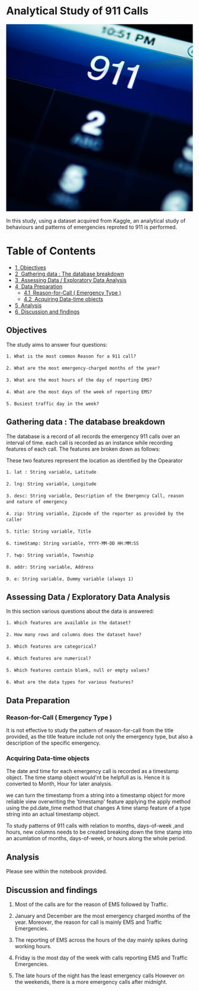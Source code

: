 # Analytical Study of 911 Calls

![alt text](a.jpg "911")

In this study, using a dataset acquired from Kaggle, an analytical study of behaviours and patterns of emergencies reproted to 911 is performed.



<h1>Table of Contents<span class="tocSkip"></span></h1>
<div class="toc"><ul class="toc-item"><li><span><a href="#Objectives" data-toc-modified-id="Objectives-1"><span class="toc-item-num">1&nbsp;&nbsp;</span>Objectives</a></span></li><li><span><a href="#Gathering-data-:-The-database-breakdown" data-toc-modified-id="Gathering-data-:-The-database-breakdown-2"><span class="toc-item-num">2&nbsp;&nbsp;</span>Gathering data : The database breakdown</a></span></li><li><span><a href="#Assessing-Data-/-Exploratory-Data-Analysis" data-toc-modified-id="Assessing-Data-/-Exploratory-Data-Analysis-3"><span class="toc-item-num">3&nbsp;&nbsp;</span>Assessing Data / Exploratory Data Analysis</a></span></li><li><span><a href="#Data-Preparation" data-toc-modified-id="Data-Preparation-4"><span class="toc-item-num">4&nbsp;&nbsp;</span>Data Preparation</a></span><ul class="toc-item"><li><span><a href="#Reason-for-Call-(-Emergency-Type-)" data-toc-modified-id="Reason-for-Call-(-Emergency-Type-)-4.1"><span class="toc-item-num">4.1&nbsp;&nbsp;</span>Reason-for-Call ( Emergency Type )</a></span></li><li><span><a href="#Acquiring-Data-time-objects" data-toc-modified-id="Acquiring-Data-time-objects-4.2"><span class="toc-item-num">4.2&nbsp;&nbsp;</span>Acquiring Data-time objects</a></span></li></ul></li><li><span><a href="#Analysis" data-toc-modified-id="Analysis-5"><span class="toc-item-num">5&nbsp;&nbsp;</span>Analysis</a></span></li><li><span><a href="#Discussion-and-findings" data-toc-modified-id="Discussion-and-findings-6"><span class="toc-item-num">6&nbsp;&nbsp;</span>Discussion and findings</a></span></li></ul></div>




## Objectives

The study aims to answer four questions:

    1. What is the most common Reason for a 911 call?
    
    2. What are the most emergency-charged months of the year?
    
    3. What are the most hours of the day of reporting EMS?
    
    4. What are the most days of the week of reporting EMS?
    
    5. Busiest traffic day in the week?
    
    

## Gathering data : The database breakdown

The database is a record of all records the emergency 911 calls over an interval of time. each call is recorded as an instance while recording features of each call. The features are broken down as follows:

These two features represent the location as identified by the Opearator

    1. lat : String variable, Latitude

    2. lng: String variable, Longitude

    3. desc: String variable, Description of the Emergency Call, reason and nature of emergency

    4. zip: String variable, Zipcode of the reporter as provided by the caller

    5. title: String variable, Title

    6. timeStamp: String variable, YYYY-MM-DD HH:MM:SS

    7. twp: String variable, Township

    8. addr: String variable, Address

    9. e: String variable, Dummy variable (always 1)

## Assessing Data / Exploratory Data Analysis

In this section various questions about the data is answered:

    1. Which features are available in the dataset?

    2. How many rows and columns does the dataset have?

    3. Which features are categorical?

    4. Which features are numerical?

    5. Which features contain blank, null or empty values?

    6. What are the data types for various features?
    
    
## Data Preparation

### Reason-for-Call ( Emergency Type )

It is not effective to study the pattern of reason-for-call from the title provided, as the title feature include not only the emergency type, but also a description of the specific emergency.

### Acquiring Data-time objects

The date and time for each emergency call is recorded as a timestamp object. The time stamp object would'nt be helpfull as is. Hence it is converted to Month, Hour for later analysis.

we can turn the timestamp from a string into a timestamp object for more reliable view overwriting the 'timestamp' feature applying the apply method using the pd.date_time method that changes A time stamp feature of a type string into an actual timestamp object.

To study patterns of 911 calls with relation to months, days-of-week ,and hours, new columns needs to be created breaking down the time stamp into an acumlation of months, days-of-week, or hours along the whole period.


## Analysis

Please see within the notebook provided.

## Discussion and findings

1. Most of the calls are for the reason of EMS followed by Traffic.

2. January and December are the most emergency charged months of the year. Moreover, the reason for call is mainly EMS and Traffic Emergencies.

3. The reporting of EMS across the hours of the day mainly spikes during working hours.

4. Friday is the most day of the week with calls reporting EMS and Traffic Emergencies.

5. The late hours of the night has the least emergency calls However on the weekends, there is a more emergency calls after midnight.
